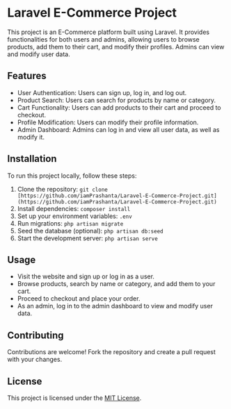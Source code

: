 # Laravel E-Commerce Project

This project is an E-Commerce platform built using Laravel. It provides functionalities for both users and admins, allowing users to browse products, add them to their cart, and modify their profiles. Admins can view and modify user data.

## Features

- User Authentication: Users can sign up, log in, and log out.
- Product Search: Users can search for products by name or category.
- Cart Functionality: Users can add products to their cart and proceed to checkout.
- Profile Modification: Users can modify their profile information.
- Admin Dashboard: Admins can log in and view all user data, as well as modify it.

## Installation

To run this project locally, follow these steps:

1. Clone the repository: `git clone [https://github.com/iamPrashanta/Laravel-E-Commerce-Project.git](https://github.com/iamPrashanta/Laravel-E-Commerce-Project.git)`
2. Install dependencies: `composer install`
3. Set up your environment variables: `.env`
4. Run migrations: `php artisan migrate`
5. Seed the database (optional): `php artisan db:seed`
6. Start the development server: `php artisan serve`

## Usage

- Visit the website and sign up or log in as a user.
- Browse products, search by name or category, and add them to your cart.
- Proceed to checkout and place your order.
- As an admin, log in to the admin dashboard to view and modify user data.

## Contributing

Contributions are welcome! Fork the repository and create a pull request with your changes.

## License

This project is licensed under the [MIT License](https://opensource.org/licenses/MIT).
